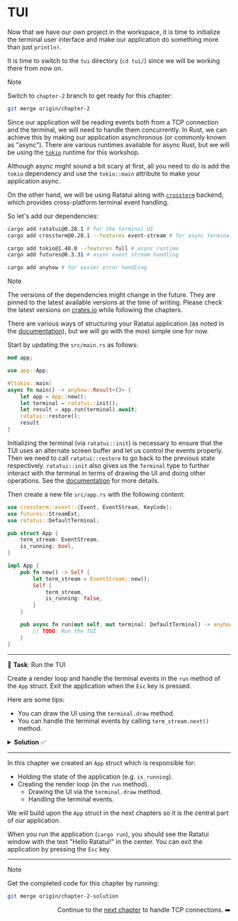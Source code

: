 # TUI

Now that we have our own project in the workspace, it is time to initialize the terminal user interface and make our application do something more than just `println!`.

It is time to switch to the `tui` directory (`cd tui/`) since we will be working there from now on.

> [!NOTE]
> Switch to `chapter-2` branch to get ready for this chapter:
>
> ```sh
> git merge origin/chapter-2
> ```

Since our application will be reading events both from a TCP connection and the terminal, we will need to handle them concurrently. In Rust, we can achieve this by making our application asynchronous (or commonly known as "async"). There are various runtimes available for async Rust, but we will be using the [`tokio`](https://tokio.rs) runtime for this workshop.

Although async might sound a bit scary at first, all you need to do is add the `tokio` dependency and use the `tokio::main` attribute to make your application async.

On the other hand, we will be using Ratatui along with [`crossterm`](https://github.com/crossterm-rs/crossterm) backend, which provides cross-platform terminal event handling.

So let's add our dependencies:

```sh
cargo add ratatui@0.28.1 # for the terminal UI
cargo add crossterm@0.28.1 --features event-stream # for async terminal events

cargo add tokio@1.40.0 --features full # async runtime
cargo add futures@0.3.31 # async event stream handling

cargo add anyhow # for easier error handling
```

> [!NOTE]  
> The versions of the dependencies might change in the future. They are pinned to the latest available versions at the time of writing. Please check the latest versions on [crates.io](https://crates.io) while following the chapters.

There are various ways of structuring your Ratatui application (as noted in the [documentation](https://ratatui.rs/concepts)), but we will go with the most simple one for now.

Start by updating the `src/main.rs` as follows:

```rust
mod app;

use app::App;

#[tokio::main]
async fn main() -> anyhow::Result<()> {
    let app = App::new();
    let terminal = ratatui::init();
    let result = app.run(terminal).await;
    ratatui::restore();
    result
}
```

Initializing the terminal (via `ratatui::init`) is necessary to ensure that the TUI uses an alternate screen buffer and let us control the events properly. Then we need to call `ratatui::restore` to go back to the previous state respectively. `ratatui::init` also gives us the `Terminal` type to further interact with the terminal in terms of drawing the UI and doing other operations. See the [documentation](https://ratatui.rs/concepts/backends/alternate-screen/) for more details.

Then create a new file `src/app.rs` with the following content:

```rust
use crossterm::event::{Event, EventStream, KeyCode};
use futures::StreamExt;
use ratatui::DefaultTerminal;

pub struct App {
    term_stream: EventStream,
    is_running: bool,
}

impl App {
    pub fn new() -> Self {
        let term_stream = EventStream::new();
        Self {
            term_stream,
            is_running: false,
        }
    }

    pub async fn run(mut self, mut terminal: DefaultTerminal) -> anyhow::Result<()> {
        // TODO: Run the TUI
    }
}
```

---

🎯 **Task**: Run the TUI

Create a render loop and handle the terminal events in the `run` method of the `App` struct. Exit the application when the `Esc` key is pressed.

Here are some tips:

- You can draw the UI using the `terminal.draw` method.
- You can handle the terminal events by calling `term_stream.next()` method.

<details>
<summary><b>Solution</b> ✅</summary>

```rust
impl App {
    // ...
    pub async fn run(mut self, mut terminal: DefaultTerminal) -> anyhow::Result<()> {
        self.is_running = true;
        while self.is_running {
            terminal.draw(|frame| frame.render_widget("Hello Ratatui!", frame.area()))?;
            if let Some(crossterm_event) = self.term_stream.next().await {
                let crossterm_event = crossterm_event?;
                if let Event::Key(key_event) = crossterm_event {
                    if key_event.code == KeyCode::Esc {
                        self.is_running = false;
                    }
                }
            }
        }
        Ok(())
    }
}
```

</details>

---

In this chapter we created an `App` struct which is responsible for:

- Holding the state of the application (e.g. `is_running`).
- Creating the render loop (in the `run` method).
  - Drawing the UI via the `terminal.draw` method.
  - Handling the terminal events.

We will build upon the `App` struct in the next chapters so it is the central part of our application.

When you run the application (`cargo run`), you should see the Ratatui window with the text "Hello Ratatui!" in the center. You can exit the application by pressing the `Esc` key.

---

> [!NOTE]
> Get the completed code for this chapter by running:
>
> ```sh
> git merge origin/chapter-2-solution
> ```

<div style="text-align: right">

Continue to the [next chapter](./03_connection.md) to handle TCP connections. ➡️

</div>
